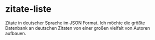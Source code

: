 # zitate-liste
Zitate in deutscher Sprache im JSON Format. Ich möchte die größte Datenbank an deutschen Zitaten von einer großen vielfalt von Autoren aufbauen.

